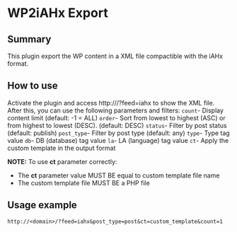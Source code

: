 # WP2iAHx Export

## Summary
This plugin export the WP content in a XML file compactible with the iAHx format.

## How to use
Activate the plugin and access http://<domain>/?feed=iahx to show the XML file.
After this, you can use the following parameters and filters:
`count`- Display content limit (default: -1 = ALL)
`order`- Sort from lowest to highest (ASC) or from highest to lowest (DESC). (default: DESC)
`status`- Filter by post status (default: publish)
`post_type`- Filter by post type (default: any)
`type`- Type tag value
`db`- DB (database) tag value
`la`- LA (language) tag value
`ct`- Apply the custom template in the output format

__NOTE:__ To use __ct__ parameter correctly:
* The __ct__ parameter value MUST BE equal to custom template file name
* The custom template file MUST BE a PHP file

## Usage example
```
http://<domain>/?feed=iahx&post_type=post&ct=custom_template&count=1
```
